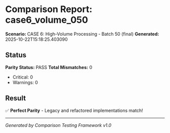 # Comparison Report: case6_volume_050
**Scenario:** CASE 6: High-Volume Processing - Batch 50 (final)
**Generated:** 2025-10-22T15:18:25.403090

## Status
**Parity Status:** PASS
**Total Mismatches:** 0
  - Critical: 0
  - Warnings: 0

## Result
✅ **Perfect Parity** - Legacy and refactored implementations match!

---
*Generated by Comparison Testing Framework v1.0*